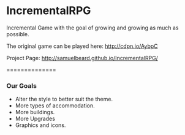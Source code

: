 IncrementalRPG
==============

Incremental Game with the goal of growing and growing as much as possible.

The original game can be played here: http://cdpn.io/AybpC

Project Page: http://samuelbeard.github.io/IncrementalRPG/

==============

<h3>Our Goals</h3>
<ul>
  <li>Alter the style to better suit the theme.</li>
  <li>More types of accommodation.</li>
  <li>More buildings.</li>
  <li>More Upgrades</li>
  <li>Graphics and icons.</li>
</ul>


